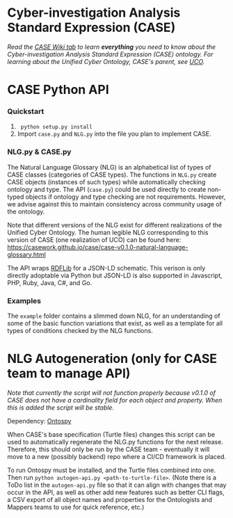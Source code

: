# Cyber-investigation Analysis Standard Expression (CASE)

_Read the [CASE Wiki tab](https://github.com/ucoProject/CASE/wiki) to learn **everything** you need to know about the Cyber-investigation Analysis Standard Expression (CASE) ontology._
_For learning about the Unified Cyber Ontology, CASE's parent, see [UCO](https://github.com/ucoProject/UCO)._

# CASE Python API

### Quickstart

1. ``` python setup.py install```
2. Import `case.py` and `NLG.py` into the file you plan to implement CASE.


### NLG.py & CASE.py

The Natural Language Glossary (NLG) is an alphabetical list of types of CASE classes (categories of CASE types).
The functions in `NLG.py` create CASE objects (instances of such types) while automatically checking ontology and type.
The API (`case.py`) could be used directly to create non-typed objects if ontology and type checking are not requirements.
However, we advise against this to maintain consistency across community usage of the ontology.


Note that different versions of the NLG exist for different realizations of the Unified Cyber Ontology.
The human legible NLG corresponding to this version of CASE (one realization of UCO) can be found here:
https://casework.github.io/case/case-v0.1.0-natural-language-glossary.html


The API wraps [RDFLib](https://rdflib.readthedocs.io/en/stable/) for a JSON-LD
schematic. This verison is only directly adoptable via Python but JSON-LD is also supported in Javascript, PHP, Ruby, Java, C#, and Go.


### Examples

The `example` folder contains a slimmed down NLG, for an understanding of some of the basic function variations that exist, as well as a template for all types of conditions checked by the NLG functions.

# NLG Autogeneration (only for CASE team to manage API)

*Note that currently the script will not function properly because v0.1.0 of CASE does not have a cardinality field for each object and property. When this is added the script will be stable.*

Dependency: [Ontospy](https://github.com/ucoProject/Ontospy)

When CASE's base specification (Turtle files) changes this script can be used to automatically regenerate the NLG.py functions for the next release. Therefore, this should only be run by the CASE team - eventually it will move to a new (possibly backend) repo where a CI/CD framework is placed.

To run Ontospy must be installed, and the Turtle files combined into one.
Then run ```python autogen-api.py <path-to-turtle-file>```.
(Note there is a ToDo list in the `autogen-api.py` file so that it can align with changes that may occur in the API, as well as other add new features such as better CLI flags, a CSV export of all object names and properties for the Ontologists and Mappers teams to use for quick reference, etc.)
